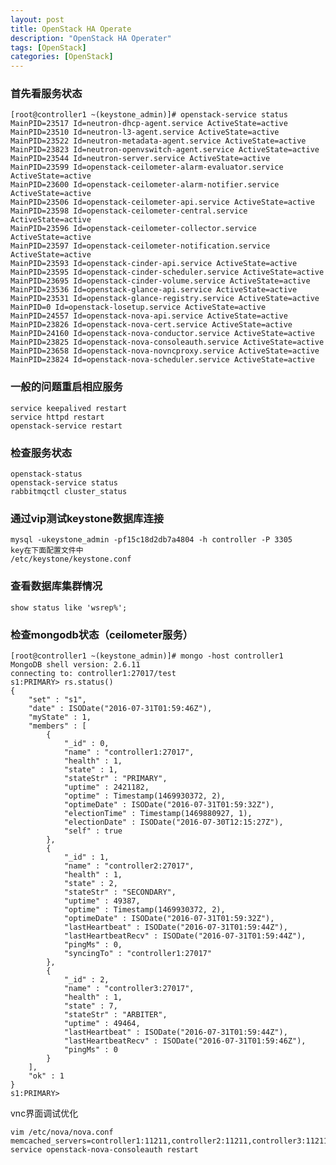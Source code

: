 ```yaml
---
layout: post
title: OpenStack HA Operate
description: "OpenStack HA Operater"
tags: [OpenStack]
categories: [OpenStack]
---
```


###   首先看服务状态

```
[root@controller1 ~(keystone_admin)]# openstack-service status
MainPID=23517 Id=neutron-dhcp-agent.service ActiveState=active
MainPID=23510 Id=neutron-l3-agent.service ActiveState=active
MainPID=23522 Id=neutron-metadata-agent.service ActiveState=active
MainPID=23823 Id=neutron-openvswitch-agent.service ActiveState=active
MainPID=23544 Id=neutron-server.service ActiveState=active
MainPID=23599 Id=openstack-ceilometer-alarm-evaluator.service ActiveState=active
MainPID=23600 Id=openstack-ceilometer-alarm-notifier.service ActiveState=active
MainPID=23506 Id=openstack-ceilometer-api.service ActiveState=active
MainPID=23598 Id=openstack-ceilometer-central.service ActiveState=active
MainPID=23596 Id=openstack-ceilometer-collector.service ActiveState=active
MainPID=23597 Id=openstack-ceilometer-notification.service ActiveState=active
MainPID=23593 Id=openstack-cinder-api.service ActiveState=active
MainPID=23595 Id=openstack-cinder-scheduler.service ActiveState=active
MainPID=23695 Id=openstack-cinder-volume.service ActiveState=active
MainPID=23536 Id=openstack-glance-api.service ActiveState=active
MainPID=23531 Id=openstack-glance-registry.service ActiveState=active
MainPID=0 Id=openstack-losetup.service ActiveState=active
MainPID=24557 Id=openstack-nova-api.service ActiveState=active
MainPID=23826 Id=openstack-nova-cert.service ActiveState=active
MainPID=24160 Id=openstack-nova-conductor.service ActiveState=active
MainPID=23825 Id=openstack-nova-consoleauth.service ActiveState=active
MainPID=23658 Id=openstack-nova-novncproxy.service ActiveState=active
MainPID=23824 Id=openstack-nova-scheduler.service ActiveState=active
```

###   一般的问题重启相应服务

```
service keepalived restart
service httpd restart
openstack-service restart
```

###   检查服务状态

```
openstack-status
openstack-service status
rabbitmqctl cluster_status```


###    通过vip测试keystone数据库连接

```
mysql -ukeystone_admin -pf15c18d2db7a4804 -h controller -P 3305
key在下面配置文件中
/etc/keystone/keystone.conf
```

###    查看数据库集群情况

```
show status like 'wsrep%';  
```
 
 
###   检查mongodb状态（ceilometer服务）


```
[root@controller1 ~(keystone_admin)]# mongo -host controller1
MongoDB shell version: 2.6.11
connecting to: controller1:27017/test
s1:PRIMARY> rs.status()
{
	"set" : "s1",
	"date" : ISODate("2016-07-31T01:59:46Z"),
	"myState" : 1,
	"members" : [
		{
			"_id" : 0,
			"name" : "controller1:27017",
			"health" : 1,
			"state" : 1,
			"stateStr" : "PRIMARY",
			"uptime" : 2421182,
			"optime" : Timestamp(1469930372, 2),
			"optimeDate" : ISODate("2016-07-31T01:59:32Z"),
			"electionTime" : Timestamp(1469880927, 1),
			"electionDate" : ISODate("2016-07-30T12:15:27Z"),
			"self" : true
		},
		{
			"_id" : 1,
			"name" : "controller2:27017",
			"health" : 1,
			"state" : 2,
			"stateStr" : "SECONDARY",
			"uptime" : 49387,
			"optime" : Timestamp(1469930372, 2),
			"optimeDate" : ISODate("2016-07-31T01:59:32Z"),
			"lastHeartbeat" : ISODate("2016-07-31T01:59:44Z"),
			"lastHeartbeatRecv" : ISODate("2016-07-31T01:59:44Z"),
			"pingMs" : 0,
			"syncingTo" : "controller1:27017"
		},
		{
			"_id" : 2,
			"name" : "controller3:27017",
			"health" : 1,
			"state" : 7,
			"stateStr" : "ARBITER",
			"uptime" : 49464,
			"lastHeartbeat" : ISODate("2016-07-31T01:59:44Z"),
			"lastHeartbeatRecv" : ISODate("2016-07-31T01:59:46Z"),
			"pingMs" : 0
		}
	],
	"ok" : 1
}
s1:PRIMARY>
```

vnc界面调试优化

```
vim /etc/nova/nova.conf
memcached_servers=controller1:11211,controller2:11211,controller3:11211
service openstack-nova-consoleauth restart
```


